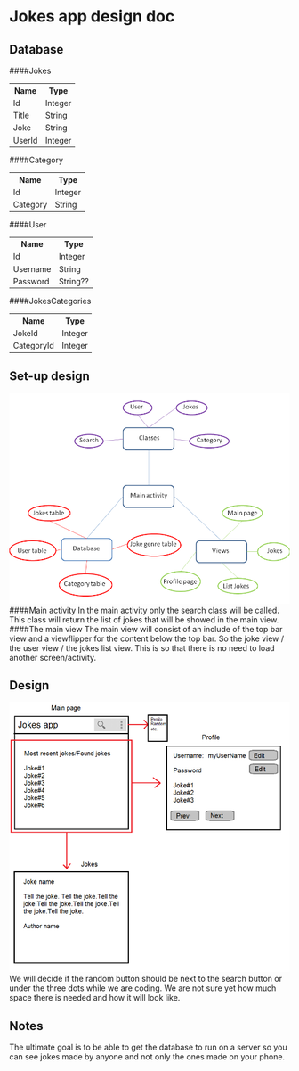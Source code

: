 Jokes app design doc
====================

Database
--------
####Jokes
<table>
	<tr>
		<th>Name</th>
		<th>Type</th>
	</tr>
	<tr>
		<td>Id</td>
		<td>Integer</td>
	</tr>
	<tr>
		<td>Title</td>
		<td>String</td>
	</tr>
	<tr>
		<td>Joke</td>
		<td>String</td>
	</tr>
	<tr>
		<td>UserId</td>
		<td>Integer</td>
	</tr>
</table>

####Category
<table>
	<tr>
		<th>Name</th>
		<th>Type</th>
	</tr>
	<tr>
		<td>Id</td>
		<td>Integer</td>
	</tr>
	<tr>
		<td>Category</td>
		<td>String</td>
	</tr>
</table>

####User
<table>
	<tr>
		<th>Name</th>
		<th>Type</th>
	</tr>
	<tr>
		<td>Id</td>
		<td>Integer</td>
	</tr>
	<tr>
		<td>Username</td>
		<td>String</td>
	</tr>
	<tr>
		<td>Password</td>
		<td>String??</td>
	</tr>
</table>

####JokesCategories
<table>
	<tr>
		<th>Name</th>
		<th>Type</th>
	</tr>
	<tr>
		<td>JokeId</td>
		<td>Integer</td>
	</tr>
	<tr>
		<td>CategoryId</td>
		<td>Integer</td>
	</tr>
</table>

Set-up design
-------------
![alt-text](https://github.com/timbloeme/Jokes/blob/master/setup.png?raw=trye)
####Main activity
In the main activity only the search class will be called.
This class will return the list of jokes that will be showed in the main view.
####The main view
The main view will consist of an include of the top bar view and a viewflipper for the content below the top bar. So the joke view / the user view / the jokes list view.
This is so that there is no need to load another screen/activity.

Design
------
![alt-text](https://github.com/timbloeme/Jokes/blob/master/design.png?raw=trye)
We will decide if the random button should be next to the search button or under the three dots while we are coding. We are not sure yet how much space there is needed and how it will look like.

Notes
-----
The ultimate goal is to be able to get the database to run on a server so you can see jokes made by anyone and not only the ones made on your phone.

